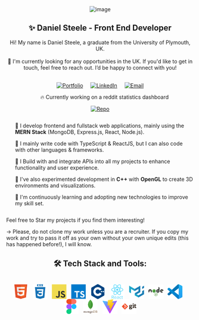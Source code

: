 

 <div align="center">



 <img width="1038" height="224" alt="image" src="https://github.com/user-attachments/assets/60cc6375-437f-4725-abb7-06f7cb6f4a7e" />

   
 <h2> ✨ Daniel Steele - Front End Developer </h2>
    <p1> Hi! My name is Daniel Steele, a graduate from the University of Plymouth, UK. </p1>
           <br>
           <br>
        <p1> 💼 I'm currently looking for any opportunities in the UK. If you'd like to get in touch, feel free to reach out. I’d be happy to connect with you! </p1>
</div> 
        &nbsp;&nbsp;&nbsp;

<div align="center">

[![Portfolio](https://img.shields.io/badge/Portfolio-000000?style=for-the-badge&logo=vercel&logoColor=ff4c98)](https://danielsteele.dev) 
&nbsp;&nbsp;&nbsp;
[![LinkedIn](https://img.shields.io/badge/LinkedIn-0077B5?style=for-the-badge&logo=linkedin&logoColor=white)](https://www.linkedin.com/in/daniel-steele-b06443198/) 
&nbsp;&nbsp;&nbsp;
[![Email](https://img.shields.io/badge/Email-D14836?style=for-the-badge&logo=gmail&logoColor=white)](mailto:dsteele1906@gmail.com)

</div>

<div align="center">
  <ul> 🔥 Currently working on a reddit statistics dashboard </ul>
  
  <div style="display: flex; align-items: center; justify-content: center;">
    <a href="https://github.com/DanielSteele1/Trello-Clone">
      <img src="https://img.shields.io/badge/Repo-000000?style=for-the-badge&logo=github&logoColor=white" alt="Repo" />
    </a>
  </div>
</div>

  <ul align="left" style="display: inline-block; text-align: left; list-style-type: none; padding: 0;">
    <ul> 🔹 I develop frontend and fullstack web applications, mainly using the <b>MERN Stack</b> (MongoDB, Express.js, React, Node.js).</ul>
    <ul> 🔹 I mainly write code with TypeScript & ReactJS, but I can also code with other languages & frameworks.</ul>
    <ul> 🔹 I Build with and integrate APIs into all my projects to enhance functionality and user experience.</ul>
    <ul> 🔹 I've also experimented development in <b>C++</b> with <b>OpenGL</b> to create 3D environments and visualizations.</ul>
    <ul> 🔹 I'm continuously learning and adopting new technologies to improve my skill set.</ul>
  </ul>

   Feel free to Star my projects if you find them interesting!

 -> Please, do not clone my work unless you are a recruiter. If you copy my work and try to pass it off as your own without your own unique edits (this has happened before!), I will know.

<div align="center">
 
<h2> 🛠️ Tech Stack and Tools: </h2>
  &nbsp;&nbsp;&nbsp;
<div style="display: flex; justify-content: center; flex-wrap: wrap;">
  <img src="https://github.com/devicons/devicon/blob/master/icons/html5/html5-original.svg" title="HTML5" alt="HTML" width="40" height="40"/>
   &nbsp;&nbsp;&nbsp;
  <img src="https://github.com/devicons/devicon/blob/master/icons/css3/css3-plain-wordmark.svg"  title="CSS3" alt="CSS" width="40" height="40"/>
   &nbsp;&nbsp;&nbsp;
  <img src="https://github.com/devicons/devicon/blob/master/icons/javascript/javascript-original.svg" title="JavaScript" alt="JavaScript" width="40" height="40"/>
  &nbsp;&nbsp;&nbsp;
   <img src="https://github.com/devicons/devicon/blob/master/icons/typescript/typescript-original.svg" title=TypeScript" alt="TypeScript" width="40" height="40"/>
  &nbsp;&nbsp;&nbsp;
  <img src="https://github.com/devicons/devicon/blob/master/icons/cplusplus/cplusplus-plain.svg" title="c++" alt="c++" width="40" height="40"/>
  &nbsp;&nbsp;&nbsp;
  <img src="https://github.com/devicons/devicon/blob/master/icons/react/react-original-wordmark.svg" title="React" alt="React" width="40" height="40"/>
  &nbsp;&nbsp;&nbsp;
  <img src="https://github.com/devicons/devicon/blob/master/icons/materialui/materialui-original.svg" title="MaterialUI"  alt="MaterialUI" width="40" height="40"/>
  &nbsp;&nbsp;&nbsp;
  <img src="https://github.com/devicons/devicon/blob/master/icons/nodejs/nodejs-original-wordmark.svg" title="NodeJS" alt="NodeJS" width="40" height="40">
  &nbsp;&nbsp;&nbsp;
  <img src="https://github.com/devicons/devicon/blob/master/icons/vscode/vscode-original.svg" alt="VS Code" width="40" height="40"/>
    &nbsp;&nbsp;&nbsp;
  <img src="https://raw.githubusercontent.com/devicons/devicon/master/icons/figma/figma-original.svg" title="Figma" alt="Figma" width="40" height="40"/>  
  &nbsp;&nbsp;&nbsp;
  <img src="https://github.com/devicons/devicon/blob/master/icons/mongodb/mongodb-original-wordmark.svg" title="MongoDB"  alt="MongoDB" width="40" height="40"/>
  &nbsp;&nbsp;&nbsp;
   <img src="https://github.com/devicons/devicon/blob/master/icons/vitejs/vitejs-original.svg" title="vitejs"  alt="vite" width="40" height="40"/>
  &nbsp;&nbsp;&nbsp;
  <img src="https://github.com/devicons/devicon/blob/master/icons/git/git-original-wordmark.svg" title="Git" alt="Git" width="40" height="40"/>
  </div>


